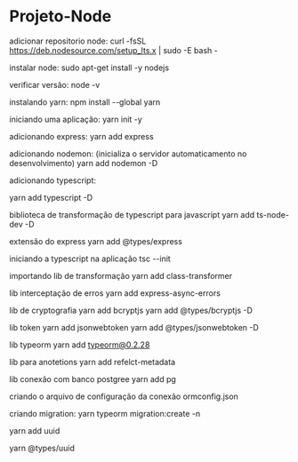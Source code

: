 # Projeto-Node

adicionar repositorio node:
curl -fsSL https://deb.nodesource.com/setup_lts.x | sudo -E bash -

instalar node:
sudo apt-get install -y nodejs

verificar versão:
node -v

instalando yarn:
npm install --global yarn

iniciando uma aplicação:
yarn init -y

adicionando express:
yarn add express

adicionando nodemon: (inicializa o servidor automaticamento no desenvolvimento)
yarn add nodemon -D

adicionando typescript:

yarn add typescript -D

biblioteca de transformação de typescript para javascript
yarn add ts-node-dev -D

extensão do express
yarn add @types/express

iniciando a typescript na aplicação
tsc --init

importando lib de transformação
yarn add class-transformer


lib interceptação de erros
yarn add express-async-errors

lib de cryptografia
yarn add bcryptjs
yarn add @types/bcryptjs -D

lib token
yarn add jsonwebtoken
yarn add @types/jsonwebtoken -D

lib typeorm
yarn add typeorm@0.2.28

lib para anotetions
yarn add refelct-metadata

lib conexão com banco postgree
yarn add pg

criando o arquivo de configuração da conexão
ormconfig.json

criando migration:
yarn typeorm migration:create -n <nome da migration>

yarn add uuid

yarn @types/uuid

